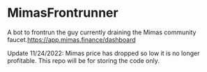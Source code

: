 # MimasFrontrunner
A bot to frontrun the guy currently draining the Mimas community faucet.https://app.mimas.finance/dashboard

Update 11/24/2022: Mimas price has dropped so low it is no longer profitable. This repo will be for storing the code only.
